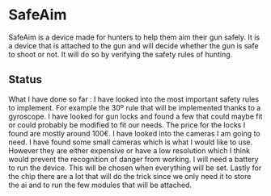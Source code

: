 # SafeAim
SafeAim is a device made for hunters to help them aim their gun safely. It is a device that is attached to the gun and will decide whether the gun is safe to shoot or not. It will do so by verifying the safety rules of hunting.
## Status
What I have done so far :
I have looked into the most important safety rules to implement. For example the 30º rule that will be implemented thanks to a gyroscope.
I have looked for gun locks and found a few that could maybe fit or could probably be modified to fit our needs. The price for the locks I found are mostly around 100€.
I have looked into the cameras I am going to need. I have found some small cameras which is what I would like to use. However they are either expensive or have a low resolution which I think would prevent the recognition of danger from working.
I will need a battery to run the device. This will be chosen when everything will be set.
Lastly for the chip there are a lot that will do the trick since we only need it to store the ai and to run the few modules that will be attached. 